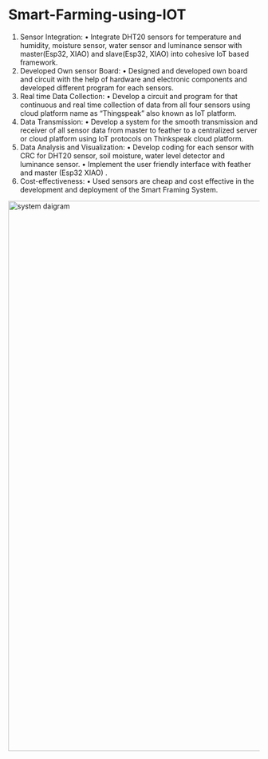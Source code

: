# Smart-Farming-using-IOT
1.	Sensor Integration:
•	Integrate DHT20 sensors for temperature and humidity, moisture sensor, water sensor and luminance sensor with master(Esp32, XIAO) and slave(Esp32, XIAO) into cohesive IoT based framework.
2.	Developed Own sensor Board:
•	Designed and developed own board and circuit with the help of hardware and electronic components and developed different program for each sensors.
3.	Real time Data Collection:
•	Develop a circuit and program for that continuous and real time collection of data from all four sensors using cloud platform name as “Thingspeak” also known as IoT platform.
4.	Data Transmission:
•	Develop a system for the smooth transmission and receiver of all sensor data from master to feather to a centralized server or cloud platform using IoT protocols on Thinkspeak cloud platform.
5.	Data Analysis and Visualization:
•	Develop coding for each sensor with CRC for DHT20 sensor, soil moisture, water level detector and luminance sensor.
•	Implement the user friendly interface with feather and master (Esp32 XIAO) .
6.	Cost-effectiveness:
•	Used sensors are cheap and cost effective in the development and deployment of the Smart Framing System.


<img width="1102" alt="system daigram" src="https://github.com/user-attachments/assets/b070f8e8-bc78-4ea7-8925-36469fc360d7">
